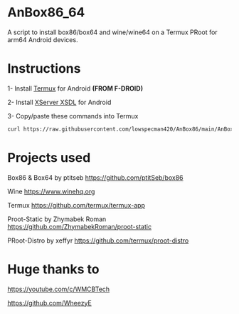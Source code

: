 # AnBox86_64

A script to install box86/box64 and wine/wine64 on a Termux PRoot for arm64 Android devices.

# Instructions

1- Install [Termux](https://f-droid.org/en/packages/com.termux/) for Android **(FROM F-DROID)**

2- Install [XServer XSDL](https://play.google.com/store/apps/details?id=x.org.server) for Android

3- Copy/paste these commands into Termux
```bash
curl https://raw.githubusercontent.com/lowspecman420/AnBox86/main/AnBox86_64.sh | bash
```

# Projects used

Box86 & Box64 by ptitseb https://github.com/ptitSeb/box86

Wine https://www.winehq.org

Termux https://github.com/termux/termux-app

Proot-Static by Zhymabek Roman https://github.com/ZhymabekRoman/proot-static

PRoot-Distro by xeffyr https://github.com/termux/proot-distro

 
# Huge thanks to

https://youtube.com/c/WMCBTech

https://github.com/WheezyE
